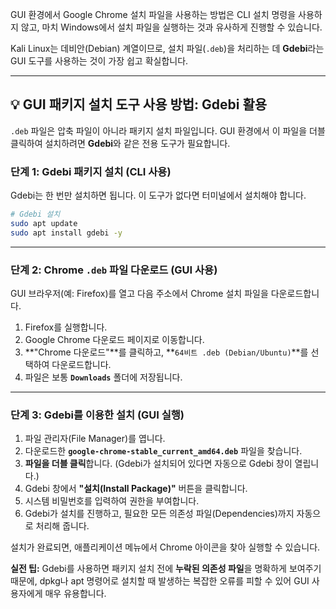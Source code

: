 GUI 환경에서 Google Chrome 설치 파일을 사용하는 방법은 CLI 설치 명령을 사용하지 않고, 마치 Windows에서 설치 파일을 실행하는 것과 유사하게 진행할 수 있습니다.

Kali Linux는 데비안(Debian) 계열이므로, 설치 파일(`.deb`)을 처리하는 데 **Gdebi**라는 GUI 도구를 사용하는 것이 가장 쉽고 확실합니다.

-----

## 💡 GUI 패키지 설치 도구 사용 방법: Gdebi 활용

`.deb` 파일은 압축 파일이 아니라 패키지 설치 파일입니다. GUI 환경에서 이 파일을 더블 클릭하여 설치하려면 **Gdebi**와 같은 전용 도구가 필요합니다.

### 단계 1: Gdebi 패키지 설치 (CLI 사용)

Gdebi는 한 번만 설치하면 됩니다. 이 도구가 없다면 터미널에서 설치해야 합니다.

```bash
# Gdebi 설치
sudo apt update
sudo apt install gdebi -y
```

-----

### 단계 2: Chrome `.deb` 파일 다운로드 (GUI 사용)

GUI 브라우저(예: Firefox)를 열고 다음 주소에서 Chrome 설치 파일을 다운로드합니다.

1.  Firefox를 실행합니다.
2.  Google Chrome 다운로드 페이지로 이동합니다.
3.  \*\*"Chrome 다운로드"\*\*를 클릭하고, \*\*`64비트 .deb (Debian/Ubuntu)`\*\*를 선택하여 다운로드합니다.
4.  파일은 보통 **`Downloads`** 폴더에 저장됩니다.

-----

### 단계 3: Gdebi를 이용한 설치 (GUI 실행)

1.  파일 관리자(File Manager)를 엽니다.
2.  다운로드한 **`google-chrome-stable_current_amd64.deb`** 파일을 찾습니다.
3.  **파일을 더블 클릭**합니다. (Gdebi가 설치되어 있다면 자동으로 Gdebi 창이 열립니다.)
4.  Gdebi 창에서 **"설치(Install Package)"** 버튼을 클릭합니다.
5.  시스템 비밀번호를 입력하여 권한을 부여합니다.
6.  Gdebi가 설치를 진행하고, 필요한 모든 의존성 파일(Dependencies)까지 자동으로 처리해 줍니다.

설치가 완료되면, 애플리케이션 메뉴에서 Chrome 아이콘을 찾아 실행할 수 있습니다.

**실전 팁:** $\mathrm{Gdebi}$를 사용하면 패키지 설치 전에 **누락된 의존성 파일**을 명확하게 보여주기 때문에, $\mathrm{dpkg}$나 $\mathrm{apt}$ 명령어로 설치할 때 발생하는 복잡한 오류를 피할 수 있어 GUI 사용자에게 매우 유용합니다.
